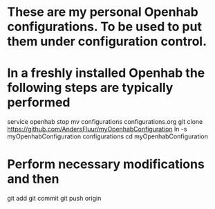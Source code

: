 # These are my personal Openhab configurations. To be used to put them under configuration control.
# In a freshly installed Openhab the following steps are typically performed

service openhab stop
mv configurations configurations.org
git clone https://github.com/AndersFluur/myOpenhabConfiguration
ln -s myOpenhabConfiguration configurations
cd myOpenhabConfiguration
# Perform necessary modifications and then
git add
git commit
git push origin

